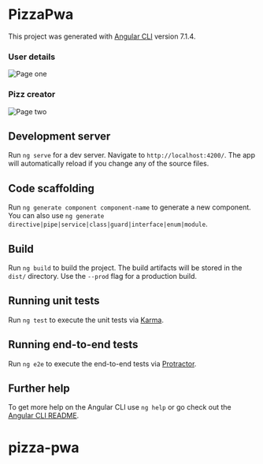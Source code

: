 # PizzaPwa

This project was generated with [Angular CLI](https://github.com/angular/angular-cli) version 7.1.4.
### User details
![Page one](https://raw.githubusercontent.com/owlruslan/pizza-pwa/master/page_1.gif "Page one")
### Pizz creator
![Page two](https://raw.githubusercontent.com/owlruslan/pizza-pwa/master/page_2.gif "Page two")

## Development server

Run `ng serve` for a dev server. Navigate to `http://localhost:4200/`. The app will automatically reload if you change any of the source files.

## Code scaffolding

Run `ng generate component component-name` to generate a new component. You can also use `ng generate directive|pipe|service|class|guard|interface|enum|module`.

## Build

Run `ng build` to build the project. The build artifacts will be stored in the `dist/` directory. Use the `--prod` flag for a production build.

## Running unit tests

Run `ng test` to execute the unit tests via [Karma](https://karma-runner.github.io).

## Running end-to-end tests

Run `ng e2e` to execute the end-to-end tests via [Protractor](http://www.protractortest.org/).

## Further help

To get more help on the Angular CLI use `ng help` or go check out the [Angular CLI README](https://github.com/angular/angular-cli/blob/master/README.md).
# pizza-pwa
